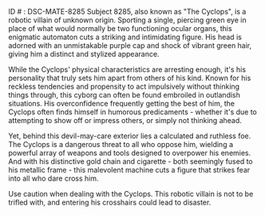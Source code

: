 ID # : DSC-MATE-8285
Subject 8285, also known as "The Cyclops", is a robotic villain of unknown origin. Sporting a single, piercing green eye in place of what would normally be two functioning ocular organs, this enigmatic automaton cuts a striking and intimidating figure. His head is adorned with an unmistakable purple cap and shock of vibrant green hair, giving him a distinct and stylized appearance.

While the Cyclops' physical characteristics are arresting enough, it's his personality that truly sets him apart from others of his kind. Known for his reckless tendencies and propensity to act impulsively without thinking things through, this cyborg can often be found embroiled in outlandish situations. His overconfidence frequently getting the best of him, the Cyclops often finds himself in humorous predicaments - whether it's due to attempting to show off or impress others, or simply not thinking ahead.

Yet, behind this devil-may-care exterior lies a calculated and ruthless foe. The Cyclops is a dangerous threat to all who oppose him, wielding a powerful array of weapons and tools designed to overpower his enemies. And with his distinctive gold chain and cigarette - both seemingly fused to his metallic frame - this malevolent machine cuts a figure that strikes fear into all who dare cross him.

Use caution when dealing with the Cyclops. This robotic villain is not to be trifled with, and entering his crosshairs could lead to disaster.